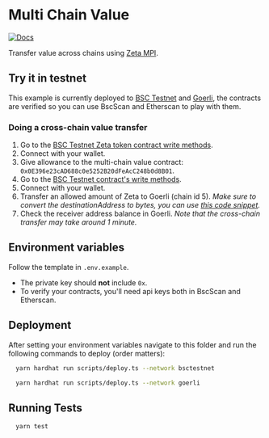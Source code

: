 # Multi Chain Value

[![Docs](https://img.shields.io/badge/Zeta%20docs-🔗-43ad51)](https://docs.zetachain.com/develop/examples/multi-chain-value-transfer)

Transfer value across chains using [Zeta MPI](https://docs.zetachain.com/reference/message-passing-api).

## Try it in testnet

This example is currently deployed to [BSC Testnet](https://testnet.bscscan.com/address/0x0E396e23cAD688c0e5252B20dFeAcC248b0d8B01) and [Goerli](https://goerli.etherscan.io/address/0x8bA6c6047AA5a55C2Ce10615b1D358Cb4B9D27f6), the contracts are verified so you can use BscScan and Etherscan to play with them.

### Doing a cross-chain value transfer

1. Go to the [BSC Testnet Zeta token contract write methods](https://testnet.bscscan.com/address/0x6Cc37160976Bbd1AecB5Cce4C440B28e883c7898#writeContract).
1. Connect with your wallet.
1. Give allowance to the multi-chain value contract: `0x0E396e23cAD688c0e5252B20dFeAcC248b0d8B01`.
1. Go to the [BSC Testnet contract's write methods](https://testnet.bscscan.com/address/0x0E396e23cAD688c0e5252B20dFeAcC248b0d8B01#writeContract).
1. Connect with your wallet.
1. Transfer an allowed amount of Zeta to Goerli (chain id 5). *Make sure to convert the destinationAddress to bytes, you can use [this code snippet](https://stackblitz.com/edit/typescript-bwhh4c?file=index.ts).*
1. Check the receiver address balance in Goerli. *Note that the cross-chain transfer may take around 1 minute.*

## Environment variables

Follow the template in `.env.example`.

* The private key should **not** include `0x`.
* To verify your contracts, you'll need api keys both in BscScan and Etherscan.

## Deployment

After setting your environment variables navigate to this folder and run the following commands to deploy (order matters):

```bash
  yarn hardhat run scripts/deploy.ts --network bsctestnet
```

```bash
  yarn hardhat run scripts/deploy.ts --network goerli
```

## Running Tests

```bash
  yarn test
```
